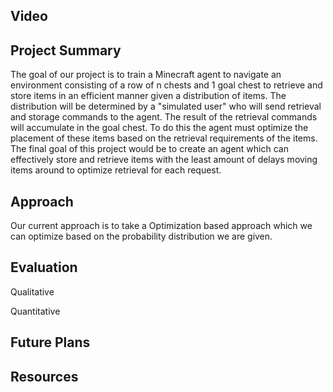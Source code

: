 
## Video
## Project Summary
The goal of our project is to train a Minecraft agent to navigate an environment consisting of a row of n chests and 1 goal chest to retrieve and store items in an efficient manner given a distribution of items. The distribution will be determined by a "simulated user" who will send retrieval and storage commands to the agent. The result of the retrieval commands will accumulate in the goal chest.  To do this the agent must optimize the placement of these items based on the retrieval requirements of the items. The final goal of this project would be to create an agent which can effectively store and retrieve items with the least amount of delays moving items around to optimize retrieval for each request.
## Approach
Our current approach is to take a Optimization based approach which we can optimize based on the probability distribution we are given. 

## Evaluation

Qualitative

Quantitative

## Future Plans

## Resources